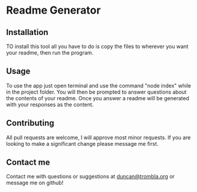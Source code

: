 # Readme Generator



## Installation
  TO install this tool all you have to do is copy the files to wherever you want your readme, then run the program.


## Usage
  To use the app just open terminal and use the command "node index" while in the project folder. You will then be prompted to answer questions about the contents of your readme. Once you answer a readme will be generated with your responses as the content.


## Contributing
  All pull requests are welcome, I will approve most minor requests. If you are looking to make a significant change please message me first.


## Contact me
  Contact me with questions or suggestions at duncan@trombla.org or message me on github!
